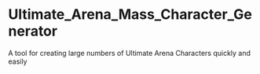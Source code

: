 # Ultimate_Arena_Mass_Character_Generator
A tool for creating large numbers of Ultimate Arena Characters quickly and easily
